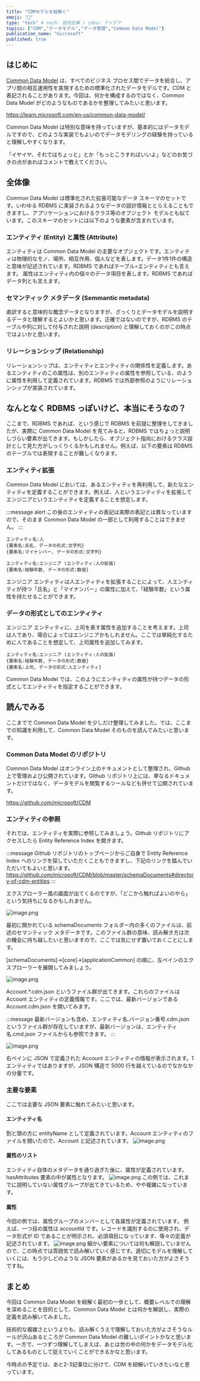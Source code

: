 ```yaml
---
title: "CDMモデルを紐解く"
emoji: "🦁"
type: "tech" # tech: 技術記事 / idea: アイデア
topics: ["CDM","データモデル","データ管理","Commom Data Model"]
publication_name: "microsoft"
published: true
---
```


## はじめに
[Common Data Model](https://learn.microsoft.com/en-us/common-data-model/) は、すべてのビジネス プロセス間でデータを統合し、アプリ間の相互運用性を実現するための標準化されたデータモデルです。CDM と表記されることがあります。今回は、何かを構成するのではなく、Common Data Model がどのようなものであるかを整理してみたいと思います。

https://learn.microsoft.com/en-us/common-data-model/

Common Data Model は特別な意味を持っていますが、基本的にはデータモデルですので、どのような実装でもよいのでデータモデリングの経験を持っていると理解しやすくなります。

「イヤイヤ、それではちょっと」とか「もっとこうすればいいよ」などのお気づきの点があればコメントで教えてください。

## 全体像
Common Data Model は標準化された拡張可能なデータ スキーマのセットです。いわゆる RDBMS に実装されるようなデータの設計情報ととらえることもできますし、アプリケーションにおけるクラス等のオブジェクト モデルとも似ています。このスキーマのセットには以下のような要素が含まれています。

### エンティティ (Entity) と属性 (Attribute)
エンティティは Common Data Model の主要なオブジェクトです。エンティティは物理的なモノ、場所、相互作用、個人などを表します。データ1件1件の構造と意味が記述されています。RDBMS であればテーブル=エンティティとも言えます。
属性はエンティティ内の個々のデータ項目を表します。RDBMS であればデータ列とも言えます。

### セマンティック メタデータ (Semmantic metadata)
直訳すると意味的な概念データとなりますが、ざっくりとデータモデルを説明するデータと理解するとよいかと思います。正確ではないのですが、RDBMS のテーブルや列に対して付与された説明 (description) と理解しておくのがこの時点ではよいかと思います。

### リレーションシップ (Relationship)
リレーションシップは、エンティティとエンティティの関係性を定義します。あるエンティティのこの属性は、別のエンティティの属性を参照している、のように属性を利用して定義されています。RDBMS では外部参照のようにリレーションシップが実装されています。

## なんとなく RDBMS っぽいけど、本当にそうなの？
ここまで、RDBMS であれば、という感じで RDBMS を前提に整理をしてきましたが、実際に Common Data Model を見てみると、RDBMS ではちょっと説明しづらい要素が出てきます。もしかしたら、オブジェクト指向におけるクラス設計として見た方がしっくりくるかもしれません。例えば、以下の要素は RDBMS のテーブルでは表現することが難しくなります。

### エンティティ拡張
Common Data Model においては、あるエンティティを再利用して、新たなエンティティを定義することができます。例えば、人というエンティティを拡張してエンジニアというエンティティを定義することを想定します。

:::message alert
この後のエンティティの表記は実際の表記とは異なっていますので、そのまま Common Data Model の一部として利用することはできません。
:::

```
エンティティ名:人
{要素名:氏名, データの形式:文字列}
{要素名:マイナンバー, データの形式:文字列}
```

```
エンティティ名:エンジニア (エンティティ:人の拡張)
{要素名:経験年数, データの形式:数値}
```

エンジニア エンティティは人エンティティを拡張することによって、人エンティティが持つ「氏名」と「マイナンバー」の属性に加えて、「経験年数」という属性を持たせることができます。

### データの形式としてのエンティティ
エンジニア エンティティに、上司を表す属性を追加することを考えます。上司は人であり、場合によってはエンジニアかもしれません。ここでは単純化するために人であることを想定して、上司属性を追加してみます。

```
エンティティ名:エンジニア (エンティティ:人の拡張)
{要素名:経験年数, データの形式:数値}
{要素名:上司, データの形式:人エンティティ}
```
Common Data Model では、このようにエンティティの属性が持つデータの形式としてエンティティを指定することができます。


## 読んでみる
ここまでで Common Data Model を少しだけ整理してみました。では、ここまでの知識を利用して、Common Data Model そのものを読んでみたいと思います。

### Common Data Model のリポジトリ
Common Data Model はオンライン上のドキュメントとして整理され、Github 上で管理および公開されています。Github リポジトリ上には、単なるドキュメントだけではなく、データモデルを閲覧するツールなども併せて公開されています。

https://github.com/microsoft/CDM

### エンティティの参照
それでは、エンティティを実際に参照してみましょう。Github リポジトリにアクセスしたら Entity Reference Index を開きます。

:::message
Github リポジトリのトップページからご自身で Entity Reference Index へのリンクを探していただくこともできますし、下記のリンクを踏んでいただいてもよいと思います。
https://github.com/microsoft/CDM/blob/master/schemaDocuments#directory-of-cdm-entities
:::

エクスプローラー風の画面が出てくるのですが、「どこから触ればよいのやら」という気持ちになるかもしれません。

![image.png](https://storage.googleapis.com/zenn-user-upload/31e4433ef7d3-20230206.png)

最初に開かれている schemaDocuments フォルダー内の多くのファイルは、前述のセマンティック メタデータです。このファイル群の意味、読み解き方は次の機会に持ち越したいと思いますので、ここでは気にせず置いておくことにします。

[schemaDocuments]→[core]→[applicationCommon] の順に、左ペインのエクスプローラーを展開してみましょう。

![image.png](https://storage.googleapis.com/zenn-user-upload/98ac80641459-20230206.png)

Account.*.cdm.json というファイル群が出てきます。これらのファイルは Account エンティティの定義情報です。ここでは、最新バージョンである Account.cdm.json を開いてみます。

:::message
最新バージョンも含め、エンティティ名.バージョン番号.cdm.json というファイル群が存在していますが、最新バージョンは、エンティティ名.cmd.json ファイルからも参照できます。
:::

![image.png](https://storage.googleapis.com/zenn-user-upload/fec5e3715948-20230206.png)

右ペインに JSON で定義された Account エンティティの情報が表示されます。1 エンティティではありますが、JSON 構造で 5000 行を越えているのでなかなかの分量です。

### 主要な要素

ここでは主要な JSON 要素に触れてみたいと思います。

#### エンティティ名
割と頭の方に entityName として定義されています。Account エンティティのファイルを開いたので、Account と記述されています。
![image.png](https://storage.googleapis.com/zenn-user-upload/01b189ff169a-20230206.png)

#### 属性のリスト
エンティティ自体のメタデータを通り過ぎた後に、属性が定義されています。
hasAttributes 要素の中が属性となります。
![image.png](https://storage.googleapis.com/zenn-user-upload/dfe3dac59b9b-20230206.png)
この例では、これまでに説明していない属性グループが出てきているため、やや複雑になっています。

#### 属性
今回の例では、属性グループのメンバーとして各属性が定義されています。
例えば、一つ目の属性は accountId です。レコードを識別するのに使用され、データ形式が ID であることが明示され、必須項目になっています、等々の定義が記述されています。
![image.png](https://storage.googleapis.com/zenn-user-upload/8c6d55fef2c4-20230206.png)
細かい要素については何も解説していませんので、この時点では雰囲気で読み解いていく感じです。適切にモデルを理解していくには、もう少しどのような JSON 要素があるかを見ておいた方がよさそうですね。

## まとめ
今回は Common Data Model を紐解く最初の一歩として、概要レベルでの理解を深めることを目的として、Common Data Model とは何かを解説し、実際の定義を読み解いてみました。

技術的な複雑さというよりも、読み解くうえで理解しておいた方がよさそうなルールが沢山あるところが Common Data Model の難しいポイントかなと思います。一方で、一つずつ理解してしまえば、あとは世の中の何かをデータモデル化してあるものとして捉えていくことができるかなと思います。

今時点の予定では、あと2-3記事位に分けて、CDM を紐解いていきたいなと思っています。
